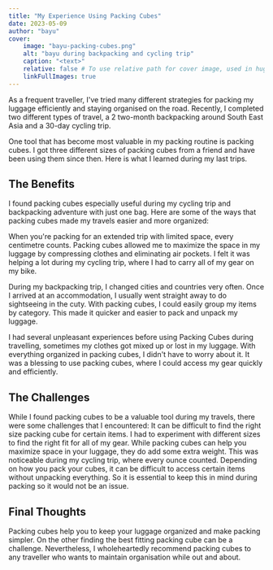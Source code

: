 ```yaml
---
title: "My Experience Using Packing Cubes"
date: 2023-05-09
author: "bayu"
cover:
    image: "bayu-packing-cubes.png"
    alt: "bayu during backpacking and cycling trip"
    caption: "<text>"
    relative: false # To use relative path for cover image, used in hugo Page-bundles
    linkFullImages: true
---
```

As a frequent traveller, I've tried many different strategies for packing my luggage efficiently and staying organised on the road. Recently, I completed two different types of travel, a 2 two-month backpacking around South East Asia and a 30-day cycling trip.

One tool that has become most valuable in my packing routine is packing cubes. I got three different sizes of packing cubes from a friend and have been using them since then. Here is what I learned during my last trips.

## The Benefits

I found packing cubes especially useful during my cycling trip and backpacking adventure with just one bag. Here are some of the ways that packing cubes made my travels easier and more organized:

When you're packing for an extended trip with limited space, every centimetre counts. Packing cubes allowed me to maximize the space in my luggage by compressing clothes and eliminating air pockets. I felt it was helping a lot during my cycling trip, where I had to carry all of my gear on my bike.

During my backpacking trip, I changed cities and countries very often. Once I arrived at an accommodation, I usually went straight away to do sightseeing in the cuty. With packing cubes, I could easily group my items by category. This made it quicker and easier to pack and unpack my luggage.

I had several unpleasant experiences before using Packing Cubes during travelling, sometimes my clothes got mixed up or lost in my luggage. With everything organized in packing cubes, I didn't have to worry about it. It was a blessing to use packing cubes, where I could access my gear quickly and efficiently.

## The Challenges

While I found packing cubes to be a valuable tool during my travels, there were some challenges that I encountered: It can be difficult to find the right size packing cube for certain items. I had to experiment with different sizes to find the right fit for all of my gear. While packing cubes can help you maximize space in your luggage, they do add some extra weight. This was noticeable during my cycling trip, where every ounce counted. Depending on how you pack your cubes, it can be difficult to access certain items without unpacking everything. So it is essential to keep this in mind during packing so it would not be an issue.

## Final Thoughts

Packing cubes help you to keep your luggage organized and make packing simpler. On the other finding the best fitting packing cube can be a challenge. Nevertheless, I wholeheartedly recommend packing cubes to any traveller who wants to maintain organisation while out and about.
